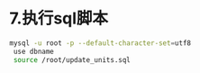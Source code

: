 # 7.执行sql脚本

```bash
mysql -u root -p --default-character-set=utf8
 use dbname
 source /root/update_units.sql
```
